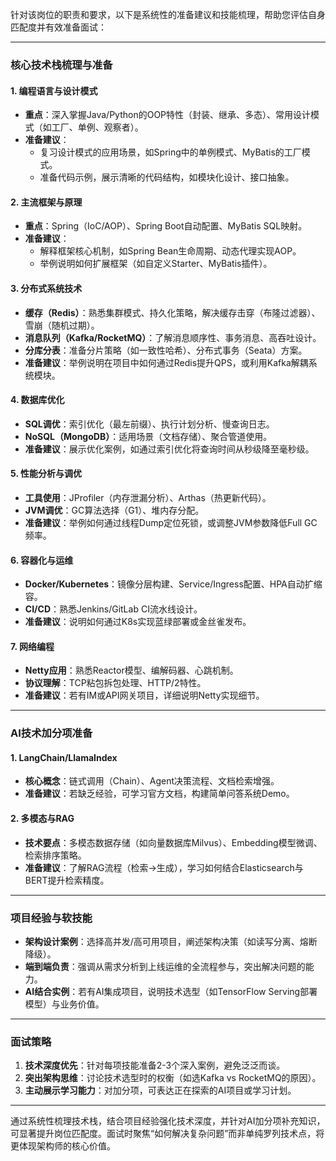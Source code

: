 针对该岗位的职责和要求，以下是系统性的准备建议和技能梳理，帮助您评估自身匹配度并有效准备面试：

---

### **核心技术栈梳理与准备**
#### **1. 编程语言与设计模式**
- **重点**：深入掌握Java/Python的OOP特性（封装、继承、多态）、常用设计模式（如工厂、单例、观察者）。
- **准备建议**：
  - 复习设计模式的应用场景，如Spring中的单例模式、MyBatis的工厂模式。
  - 准备代码示例，展示清晰的代码结构，如模块化设计、接口抽象。

#### **2. 主流框架与原理**
- **重点**：Spring（IoC/AOP）、Spring Boot自动配置、MyBatis SQL映射。
- **准备建议**：
  - 解释框架核心机制，如Spring Bean生命周期、动态代理实现AOP。
  - 举例说明如何扩展框架（如自定义Starter、MyBatis插件）。

#### **3. 分布式系统技术**
- **缓存（Redis）**：熟悉集群模式、持久化策略，解决缓存击穿（布隆过滤器）、雪崩（随机过期）。
- **消息队列（Kafka/RocketMQ）**：了解消息顺序性、事务消息、高吞吐设计。
- **分库分表**：准备分片策略（如一致性哈希）、分布式事务（Seata）方案。
- **准备建议**：举例说明在项目中如何通过Redis提升QPS，或利用Kafka解耦系统模块。

#### **4. 数据库优化**
- **SQL调优**：索引优化（最左前缀）、执行计划分析、慢查询日志。
- **NoSQL（MongoDB）**：适用场景（文档存储）、聚合管道使用。
- **准备建议**：展示优化案例，如通过索引优化将查询时间从秒级降至毫秒级。

#### **5. 性能分析与调优**
- **工具使用**：JProfiler（内存泄漏分析）、Arthas（热更新代码）。
- **JVM调优**：GC算法选择（G1）、堆内存分配。
- **准备建议**：举例如何通过线程Dump定位死锁，或调整JVM参数降低Full GC频率。

#### **6. 容器化与运维**
- **Docker/Kubernetes**：镜像分层构建、Service/Ingress配置、HPA自动扩缩容。
- **CI/CD**：熟悉Jenkins/GitLab CI流水线设计。
- **准备建议**：说明如何通过K8s实现蓝绿部署或金丝雀发布。

#### **7. 网络编程**
- **Netty应用**：熟悉Reactor模型、编解码器、心跳机制。
- **协议理解**：TCP粘包拆包处理、HTTP/2特性。
- **准备建议**：若有IM或API网关项目，详细说明Netty实现细节。

---

### **AI技术加分项准备**
#### **1. LangChain/LlamaIndex**
- **核心概念**：链式调用（Chain）、Agent决策流程、文档检索增强。
- **准备建议**：若缺乏经验，可学习官方文档，构建简单问答系统Demo。

#### **2. 多模态与RAG**
- **技术要点**：多模态数据存储（如向量数据库Milvus）、Embedding模型微调、检索排序策略。
- **准备建议**：了解RAG流程（检索→生成），学习如何结合Elasticsearch与BERT提升检索精度。

---

### **项目经验与软技能**
- **架构设计案例**：选择高并发/高可用项目，阐述架构决策（如读写分离、熔断降级）。
- **端到端负责**：强调从需求分析到上线运维的全流程参与，突出解决问题的能力。
- **AI结合实例**：若有AI集成项目，说明技术选型（如TensorFlow Serving部署模型）与业务价值。

---

### **面试策略**
1. **技术深度优先**：针对每项技能准备2-3个深入案例，避免泛泛而谈。
2. **突出架构思维**：讨论技术选型时的权衡（如选Kafka vs RocketMQ的原因）。
3. **主动展示学习能力**：对加分项，可表达正在探索的AI项目或学习计划。

---

通过系统性梳理技术栈，结合项目经验强化技术深度，并针对AI加分项补充知识，可显著提升岗位匹配度。面试时聚焦“如何解决复杂问题”而非单纯罗列技术点，将更体现架构师的核心价值。